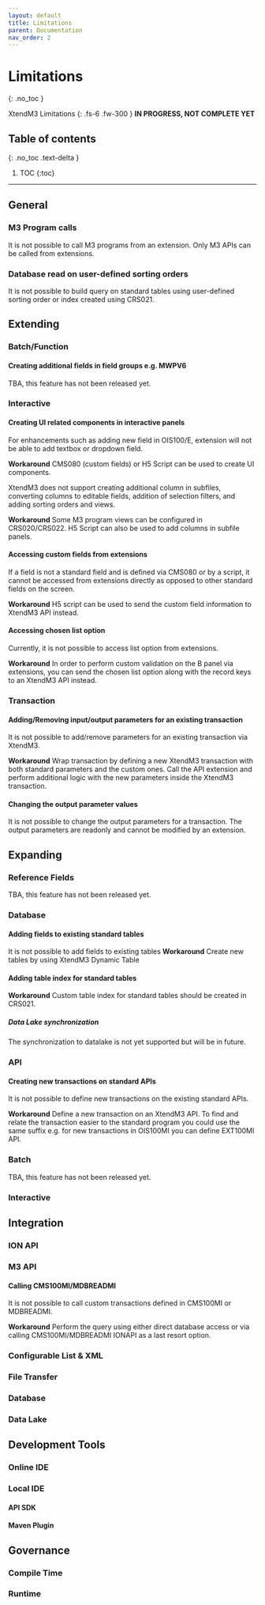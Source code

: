 ```yaml
---
layout: default
title: Limitations
parent: Documentation
nav_order: 2
---
```


# Limitations
{: .no_toc }


XtendM3 Limitations
{: .fs-6 .fw-300 }
**️IN PROGRESS, NOT COMPLETE YET**

## Table of contents
{: .no_toc .text-delta }

1. TOC
{:toc}

---
## General
### M3 Program calls
It is not possible to call M3 programs from an extension. Only M3 APIs can be called from extensions.
### Database read on user-defined sorting orders  
It is not possible to build query on standard tables using user-defined sorting order or index created using CRS021.

## Extending
### Batch/Function
#### Creating additional fields in field groups e.g. MWPV6
TBA, this feature has not been released yet.

### Interactive
#### Creating UI related components in interactive panels
For enhancements such as adding new field in OIS100/E, extension will not be able to add textbox or dropdown field.  

**Workaround**
CMS080 (custom fields) or H5 Script can be used to create UI components.  

XtendM3 does not support creating additional column in subfiles, converting columns to editable fields, addition of selection filters, and adding sorting orders and views.  

**Workaround**
Some M3 program views can be configured in CRS020/CRS022.  H5 Script can also be used to add columns in subfile panels.  

#### Accessing custom fields from extensions
If a field is not a standard field and is defined via CMS080 or by a script, it cannot be accessed from extensions directly as opposed 
to other standard fields on the screen.

**Workaround**
H5 script can be used to send the custom field information to XtendM3 API instead.

#### Accessing chosen list option
Currently, it is not possible to access list option from extensions.

**Workaround**
In order to perform custom validation on the B panel via extensions, you can send the chosen list option along with the 
record keys to an XtendM3 API instead.

### Transaction
#### Adding/Removing input/output parameters for an existing transaction
It is not possible to add/remove parameters for an existing transaction via XtendM3. 

**Workaround**
Wrap transaction by defining a new XtendM3 transaction with both standard parameters and the custom ones. Call the API 
extension and perform additional logic with the new parameters inside the XtendM3 transaction.

#### Changing the output parameter values
It is not possible to change the output parameters for a transaction. The output parameters are readonly and cannot be 
modified by an extension.

## Expanding
### Reference Fields
TBA, this feature has not been released yet.

### Database
#### Adding fields to existing standard tables
It is not possible to add fields to existing tables
**Workaround** Create new tables by using XtendM3 Dynamic Table

#### Adding table index for standard tables 

**Workaround** Custom table index for standard tables should be created in CRS021.

##### Data Lake synchronization
The synchronization to datalake is not yet supported but will be in future.

### API
#### Creating new transactions on standard APIs
It is not possible to define new transactions on the existing standard APIs.

**Workaround**
Define a new transaction on an XtendM3 API. To find and relate the transaction easier to the standard program you could 
use the same suffix e.g. for new transactions in OIS100MI you can define EXT100MI API.

### Batch
TBA, this feature has not been released yet.

### Interactive

## Integration
### ION API

### M3 API
#### Calling CMS100MI/MDBREADMI
It is not possible to call custom transactions defined in CMS100MI or MDBREADMI. 

**Workaround**
Perform the query using either direct database access or via calling CMS100MI/MDBREADMI IONAPI as a last resort option.

### Configurable List & XML

### File Transfer

### Database

### Data Lake

## Development Tools
### Online IDE

### Local IDE
#### API SDK

#### Maven Plugin

## Governance
### Compile Time

### Runtime
